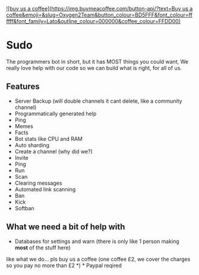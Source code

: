 [![buy us a coffee](https://img.buymeacoffee.com/button-api/?text=Buy us a coffee&emoji=&slug=Oxygen2Team&button_colour=BD5FFF&font_colour=ffffff&font_family=Lato&outline_colour=000000&coffee_colour=FFDD00)](https://www.buymeacoffee.com/Oxygen2Team)

# Sudo
The programmers bot in short, 
but it has MOST things you could want,
We really love help with our code so we can build what is
right, for all of us.

## Features
 - Server Backup (will double channels it cant delete, like a community channel)
 - Programmatically generated help
 - Ping
 - Memes
 - Facts
 - Bot stats like CPU and RAM
 - Auto sharding
 - Create a channel (why did we?)
 - Invite
 - Ping
 - Run
 - Scan
 - Clearing messages
 - Automated link scanning
 - Ban
 - Kick
 - Softban

## What we need a bit of help with
 - Databases for settings and warn (there is only like 1 person making **most** of the stuff here)

like what we do... pls buy us a coffee (one coffee £2, we cover the charges so you pay no more than £2 *)
\* Paypal reqired